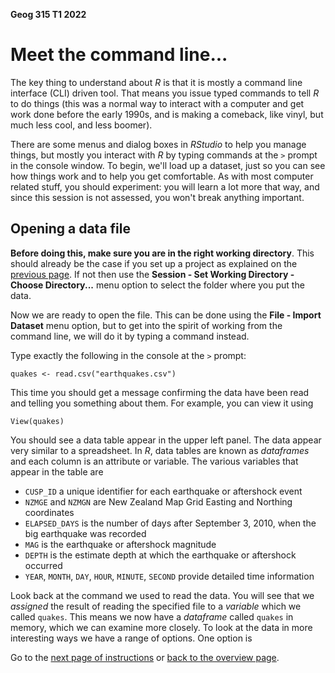 **Geog 315 T1 2022**

# Meet the command line...
The key thing to understand about *R* is that it is mostly a command line interface (CLI) driven tool. That means you issue typed commands to tell *R* to do things (this was a normal way to interact with a computer and get work done before the early 1990s, and is making a comeback, like vinyl, but much less cool, and less boomer).

There are some menus and dialog boxes in *RStudio* to help you manage things, but mostly you interact with *R* by typing commands at the `>` prompt in the console window. To begin, we'll load up a dataset, just so you can see how things work and to help you get comfortable. As with most computer related stuff, you should experiment: you will learn a lot more that way, and since this session is not assessed, you won't break anything important.

## Opening a data file
**Before doing this, make sure you are in the right working directory**. This should already be the case if you set up a project as explained on the [previous page](introducing-r-and-rstudio-02-starting-an-Rstudio-project.md). If not then use the **Session - Set Working Directory - Choose Directory...** menu option to select the folder where you put the data.

Now we are ready to open the file. This can be done using the **File - Import Dataset** menu option, but to get into the spirit of working from the command line, we will do it by typing a command instead.

Type exactly the following in the console at the `>` prompt:

```{r}
quakes <- read.csv("earthquakes.csv")
```

This time you should get a message confirming the data have been read and telling you something about them. For example, you can view it using

```{r}
View(quakes)
```

You should see a data table appear in the upper left panel. The data appear very similar to a spreadsheet. In *R*, data tables are known as *dataframes* and each column is an attribute or variable. The various variables that appear in the table are

+ `CUSP_ID` a unique identifier for each earthquake or aftershock event
+ `NZMGE` and `NZMGN` are New Zealand Map Grid Easting and Northing coordinates
+ `ELAPSED_DAYS` is the number of days after September 3, 2010, when the big earthquake was recorded
+ `MAG` is the earthquake or aftershock magnitude
+ `DEPTH` is the estimate depth at which the earthquake or aftershock occurred
+ `YEAR`, `MONTH`, `DAY`, `HOUR`, `MINUTE`, `SECOND` provide detailed time information

Look back at the command we used to read the data. You will see that we *assigned* the result of reading the specified file to a *variable* which we called `quakes`. This means we now have a *dataframe* called `quakes` in memory, which we can examine more closely. To look at the data in more interesting ways we have a range of options. One option is

Go to the [next page of instructions](introducing-r-and-rstudio-04-exploring-data.md) or [back to the overview page](README.md).
